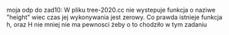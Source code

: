 moja odp do zad10: W pliku tree-2020.cc nie wystepuje funkcja o naziwe "height" wiec czas jej wykonywania jest zerowy. Co prawda istnieje funkcja h, oraz H nie mniej nie ma pewnosci żeby o to chodziło w tym zadaniu